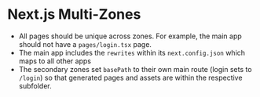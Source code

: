 # Next.js Multi-Zones

- All pages should be unique across zones. For example, the main app should not have a `pages/login.tsx` page.
- The main app includes the `rewrites` within its `next.config.json` which maps to all other apps
- The secondary zones set `basePath` to their own main route (login sets to `/login`) so that generated pages and assets are within the respective subfolder.

